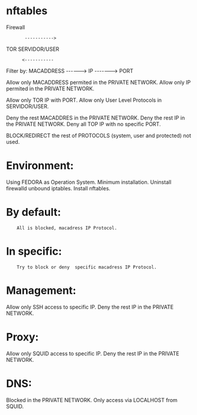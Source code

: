 # nftables
Firewall

           ----------->

TOR                         SERVIDOR/USER

          <-----------

Filter by:
MACADDRESS   ------>     IP    -------> PORT

Allow only MACADDRESS permited in the PRIVATE NETWORK.
Allow only IP permited in the PRIVATE NETWORK.

Allow only TOR IP with PORT.
Allow only User Level Protocols in SERVIDOR/USER.

Deny the rest MACADDRES in the PRIVATE NETWORK.
Deny the rest IP in the PRIVATE NETWORK.
Deny all TOP IP with no specific PORT.

BLOCK/REDIRECT the rest of PROTOCOLS (system, user and protected) not used.

# Environment:
  Using FEDORA as Operation System.  Minimum installation.
  Uninstall firewalld unbound iptables.
  Install nftables.

# By default:
        All is blocked, macadress IP Protocol.
# In specific:
        Try to block or deny  specific macadress IP Protocol.

# Management:
  Allow only SSH access to specific IP.
  Deny the rest IP in the PRIVATE NETWORK.

# Proxy:
  Allow only SQUID access to specific IP.
  Deny the rest IP in the PRIVATE NETWORK.

# DNS:
  Blocked in the PRIVATE NETWORK.
  Only access via LOCALHOST from SQUID.


